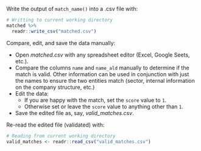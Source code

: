 Write the output of `match_name()` into a .csv file with:

```r
# Writting to current working directory
matched %>%
  readr::write_csv("matched.csv")
```

Compare, edit, and save the data manually:

* Open _matched.csv_ with any spreadsheet editor (Excel, Google Seets, etc.).
* Compare the columns `name` and `name_ald` manually to determine if the match is valid. Other information can be used in conjunction with just the names to ensure the two entities match (sector, internal information on the company structure, etc.)
* Edit the data:
    * If you are happy with the match, set the `score` value to `1`.
    * Otherwise set or leave the `score` value to anything other than `1`.
* Save the edited file as, say, _valid_matches.csv_.

Re-read the edited file (validated) with:

```r
# Reading from current working directory
valid_matches <- readr::read_csv("valid_matches.csv")
```
